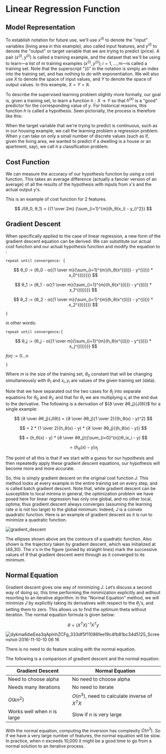 # Linear Regression Function

## Model Representation

To establish notation for future use, we'll use $x^{(i)}$ to denote the "input"
variables (living area in this example), also called input features,
and $y^{(i)}$ to denote the "output" or target variable that we are trying
to predict (price). A pair $(x^{(i)},y^{(i)})$ is called a training example,
and the dataset that we'll be using to learn—a list of m training
examples $(x^{(i)},y^{(i)});i=1,...,m$—is called a training set. Note that
the superscript "$(i)$" in the notation is simply an index into the training
set, and has nothing to do with exponentiation. We will also use $X$ to
denote the space of input values, and $Y$ to denote the space of output
values. In this example, $X = Y = ℝ$.

To describe the supervised learning problem slightly more formally, our goal
is, given a training set, to learn a function $h : X → Y$ so that $h^{(x)}$ is a
"good" predictor for the corresponding value of $y$. For historical reasons,
this function $h$ is called a hypothesis. Seen pictorially, the process is
therefore like this:

When the target variable that we're trying to predict is continuous, such as
in our housing example, we call the learning problem a regression problem.
When $y$ can take on only a small number of discrete values (such as if,
given the living area, we wanted to predict if a dwelling is a house or an
apartment, say), we call it a classification problem.

## Cost Function

We can measure the accuracy of our hypothesis function by using a cost function.
This takes an average difference (actually a fancier version of an average) of
all the results of the hypothesis with inputs from x's and the actual output y's.

This is an example of cost function for 2 features.

$$
J(θ_0, θ_1) = {{1 \over 2m} {\sum_{i=1}^{m}(h_θ(x_i) - y_i)^2}}
$$

## Gradient Descent

When specifically applied to the case of linear regression, a new form
of the gradient descent equation can be derived. We can substitute our
actual cost function and our actual hypothesis function and modify
the equation to :

`repeat until convergence: {`

$$
θ_0 := {θ_0 - α{{1 \over m}{\sum_{i=1}^{m}(h_θ(x^{(i)}) - y^{(i)}) * x_0^{(i)}}}}
$$

$$
θ_1 := {θ_1 - α{{1 \over m}{\sum_{i=1}^{m}(h_θ(x^{(i)}) - y^{(i)}) * x_1^{(i)}}}}
$$

$$
θ_2 := {θ_2 - α{{1 \over m}{\sum_{i=1}^{m}(h_θ(x^{(i)}) - y^{(i)}) * x_2^{(i)}}}}
$$

`}`

in other words:

`repeat until convergence:{`

$$
θ_j := {θ_j - α{{1 \over m}{\sum_{i=1}^{m}(h_θ(x^{(i)}) - y^{(i)}) * x_j^{(i)}}}}
$$

$for j:= 0...n$

`}`

Where $m$ is the size of the training set, $θ_0$ constant that will be
changing simultaneously with $θ_1$ and $x_i,y_i$ are values of the
given training set (data).

Note that we have separated out the two cases for $θ_j$ into separate equations
for $θ_0$ and $θ_1$; and that for $θ_1$ we are multiplying $x_i$ at the end due
to the derivative. The following is a derivation of ${∂ \over ∂θ_j}{J(θ)}$
for a single example:

$$
{∂ \over ∂θ_j}{J(θ)} = {∂ \over ∂θ_j}{1 \over 2}{(h_θ(x) - y)^2}
$$

$$
= 2 * {1 \over 2}(h_θ(x) - y) * {∂ \over ∂θ_j}{(h_θ(x) - y)}
$$

$$
= (h_θ(x) - y) * {∂ \over ∂θ_j}({\sum_{i=0}^{n}}θ_ix_i - y)
$$

$$
= (h_θ(x) - y)x_j
$$

The point of all this is that if we start with a guess for our hypothesis
and then repeatedly apply these gradient descent equations, our hypothesis
will become more and more accurate.

So, this is simply gradient descent on the original cost function $J$.
This method looks at every example in the entire training set on every step,
and is called batch gradient descent. Note that, while gradient descent can be
susceptible to local minima in general, the optimization problem we have posed
here for linear regression has only one global, and no other local, optima;
thus gradient descent always converges (assuming the learning rate $α$ is not
too large) to the global minimum. Indeed, $J$ is a convex quadratic function.
Here is an example of gradient descent as it is run to minimize a quadratic
function.

![gradient_descent](https://github.com/liangcorp/machine_learning_c/assets/2737157/3b5f0e81-3de5-40e1-8fbf-4e064379a7b4)

The ellipses shown above are the contours of a quadratic function. Also shown
is the trajectory taken by gradient descent, which was initialized at (48,30).
The $x$'s in the figure (joined by straight lines) mark the successive values
of $θ$ that gradient descent went through as it converged to its minimum.

## Normal Equation

Gradient descent gives one way of minimizing $J$. Let’s discuss a second way
of doing so, this time performing the minimization explicitly and without
resorting to an iterative algorithm. In the "Normal Equation" method, we will
minimize $J$ by explicitly taking its derivatives with respect to the $θ_j$'s,
and setting them to zero. This allows us to find the optimum theta without
iteration. The normal equation formula is given below:

$$
θ = (X^TX)^{-1}X^Ty
$$

![dykma6dwEea3qApInhZCFg_333df5f11086fee19c4fb81bc34d5125_Screenshot-2016-11-10-10 06 16](https://github.com/liangcorp/machine_learning_rust/assets/2737157/babdc838-56d3-4e6d-b3f3-a3bef1d8dd9e)

There is no need to do feature scaling with the normal equation.

The following is a comparison of gradient descent and the normal equation:

| Gradient Descent             | Normal Equation                               |
| ---------------------------- | --------------------------------------------- |
| Need to choose alpha         | No need to choose alpha                       |
| Needs many iterations        | No need to iterate                            |
| $O(kn^2)$                    | $O(n^3)$, need to calculate inverse of $X^TX$ |
| Works well when $n$ is large | Slow if $n$ is very large                     |

With the normal equation, computing the inversion has complexity $O(n^3)$.
So if we have a very large number of features, the normal equation will be
slow. In practice, when n exceeds 10,000 it might be a good time to go
from a normal solution to an iterative process.
